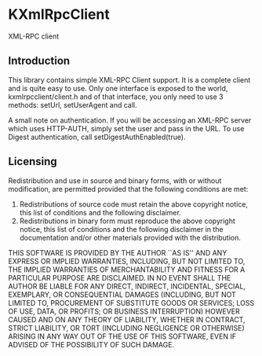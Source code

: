 # KXmlRpcClient

XML-RPC client

## Introduction

This library contains simple XML-RPC Client support. It is a complete
client and is quite easy to use. Only one interface is exposed to the
world, kxmlrpcclient/client.h and of that interface, you only need to
use 3 methods: setUrl, setUserAgent and call.

A small note on authentication. If you will be accessing an XML-RPC server
which uses HTTP-AUTH, simply set the user and pass in the URL. To use
Digest authentication, call setDigestAuthEnabled(true).


## Licensing

Redistribution and use in source and binary forms, with or without
modification, are permitted provided that the following conditions
are met:

1. Redistributions of source code must retain the above copyright
   notice, this list of conditions and the following disclaimer.
2. Redistributions in binary form must reproduce the above copyright
   notice, this list of conditions and the following disclaimer in the
   documentation and/or other materials provided with the distribution.

THIS SOFTWARE IS PROVIDED BY THE AUTHOR ``AS IS'' AND ANY EXPRESS OR
IMPLIED WARRANTIES, INCLUDING, BUT NOT LIMITED TO, THE IMPLIED WARRANTIES
OF MERCHANTABILITY AND FITNESS FOR A PARTICULAR PURPOSE ARE DISCLAIMED.
IN NO EVENT SHALL THE AUTHOR BE LIABLE FOR ANY DIRECT, INDIRECT,
INCIDENTAL, SPECIAL, EXEMPLARY, OR CONSEQUENTIAL DAMAGES (INCLUDING, BUT
NOT LIMITED TO, PROCUREMENT OF SUBSTITUTE GOODS OR SERVICES; LOSS OF USE,
DATA, OR PROFITS; OR BUSINESS INTERRUPTION) HOWEVER CAUSED AND ON ANY
THEORY OF LIABILITY, WHETHER IN CONTRACT, STRICT LIABILITY, OR TORT
(INCLUDING NEGLIGENCE OR OTHERWISE) ARISING IN ANY WAY OUT OF THE USE OF
THIS SOFTWARE, EVEN IF ADVISED OF THE POSSIBILITY OF SUCH DAMAGE.
